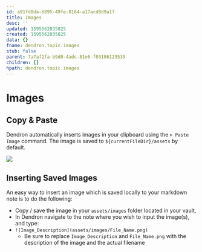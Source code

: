 ```yaml
---
id: a91fd8da-6895-49fe-8164-a17acd8d9a17
title: Images
desc: ''
updated: 1595562035825
created: 1595562035825
data: {}
fname: dendron.topic.images
stub: false
parent: 7a7af2fa-b9d0-4adc-81e6-f03186123539
children: []
hpath: dendron.topic.images
---
```

# Images

## Copy & Paste

Dendron automatically inserts images in your clipboard using the `> Paste Image` command. The image is saved to `${currentFileDir}/assets` by default.

<a href="https://www.loom.com/share/e1f6d207a1134f42b7a1a7750658acec">
<img style="" src="https://cdn.loom.com/sessions/thumbnails/e1f6d207a1134f42b7a1a7750658acec-with-play.gif"> </a>
</a>

## Inserting Saved Images

An easy way to insert an image which is saved locally to your markdown note is to do the following:

- Copy / save the image in your `assets/images` folder located in your vault,
- In Dendron navigate to the note where you wish to input the image(s), and type:
- `![Image_Description](assets/images/File_Name.png)`
  - Be sure to replace `Image_Description` and `File_Name.png` with the description of the image and the actual filename
